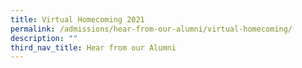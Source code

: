 ```yaml
---
title: Virtual Homecoming 2021
permalink: /admissions/hear-from-our-alumni/virtual-homecoming/
description: ""
third_nav_title: Hear from our Alumni
---
```

